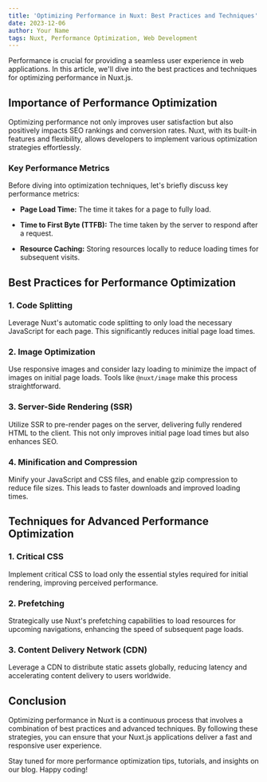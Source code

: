 ```yaml
---
title: 'Optimizing Performance in Nuxt: Best Practices and Techniques'
date: 2023-12-06
author: Your Name
tags: Nuxt, Performance Optimization, Web Development
---
```


Performance is crucial for providing a seamless user experience in web applications. In this article, we'll dive into the best practices and techniques for optimizing performance in Nuxt.js.

## Importance of Performance Optimization

Optimizing performance not only improves user satisfaction but also positively impacts SEO rankings and conversion rates. Nuxt, with its built-in features and flexibility, allows developers to implement various optimization strategies effortlessly.

### Key Performance Metrics

Before diving into optimization techniques, let's briefly discuss key performance metrics:

- **Page Load Time:** The time it takes for a page to fully load.

- **Time to First Byte (TTFB):** The time taken by the server to respond after a request.

- **Resource Caching:** Storing resources locally to reduce loading times for subsequent visits.

## Best Practices for Performance Optimization

### 1. Code Splitting

Leverage Nuxt's automatic code splitting to only load the necessary JavaScript for each page. This significantly reduces initial page load times.

### 2. Image Optimization

Use responsive images and consider lazy loading to minimize the impact of images on initial page loads. Tools like `@nuxt/image` make this process straightforward.

### 3. Server-Side Rendering (SSR)

Utilize SSR to pre-render pages on the server, delivering fully rendered HTML to the client. This not only improves initial page load times but also enhances SEO.

### 4. Minification and Compression

Minify your JavaScript and CSS files, and enable gzip compression to reduce file sizes. This leads to faster downloads and improved loading times.

## Techniques for Advanced Performance Optimization

### 1. Critical CSS

Implement critical CSS to load only the essential styles required for initial rendering, improving perceived performance.

### 2. Prefetching

Strategically use Nuxt's prefetching capabilities to load resources for upcoming navigations, enhancing the speed of subsequent page loads.

### 3. Content Delivery Network (CDN)

Leverage a CDN to distribute static assets globally, reducing latency and accelerating content delivery to users worldwide.

## Conclusion

Optimizing performance in Nuxt is a continuous process that involves a combination of best practices and advanced techniques. By following these strategies, you can ensure that your Nuxt.js applications deliver a fast and responsive user experience.

Stay tuned for more performance optimization tips, tutorials, and insights on our blog. Happy coding!
